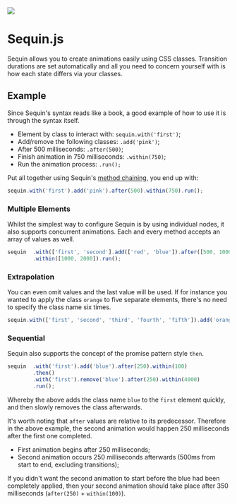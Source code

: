 <img src="https://cdn1.iconfinder.com/data/icons/toys/128/teddy_bear_toy_6.png" />

Sequin.js
=====

Sequin allows you to create animations easily using CSS classes. Transition durations are set automatically and all you need to concern yourself with is how each state differs via your classes.

Example
------

Since Sequin's syntax reads like a book, a good example of how to use it is through the syntax itself.

 * Element by class to interact with: `sequin.with('first')`;
 * Add/remove the following classes: `.add('pink')`;
 * After 500 milliseconds: `.after(500)`;
 * Finish animation in 750 milliseconds: `.within(750)`;
 * Run the animation process: `.run();`

Put all together using Sequin's <a href="http://en.wikipedia.org/wiki/Method_chaining" target="_blank">method chaining</a>, you end up with:

```javascript
sequin.with('first').add('pink').after(500).within(750).run();
```

<h3>Multiple Elements</h3>

Whilst the simplest way to configure Sequin is by using individual nodes, it also supports concurrent animations. Each and every method accepts an array of values as well.

```javascript
sequin  .with(['first', 'second'].add(['red', 'blue']).after([500, 1000])
        .within([1000, 2000]).run();
```

<h3>Extrapolation</h3>

You can even omit values and the last value will be used. If for instance you wanted to apply the class `orange` to five separate elements, there's no need to specify the class name six times.

```javascript
sequin.with(['first', 'second', 'third', 'fourth', 'fifth']).add('orange');
```

<h3>Sequential</h3>

Sequin also supports the concept of the promise pattern style `then`.

```javascript
sequin  .with('first').add('blue').after(250).within(100)
        .then()
        .with('first').remove('blue').after(250).within(4000)
        .run();
```

Whereby the above adds the class name `blue` to the `first` element quickly, and then slowly removes the class afterwards.

It's worth noting that `after` values are relative to its predecessor. Therefore in the above example, the second animation would happen 250 milliseconds after the first one completed.

* First animation begins after 250 milliseconds;
* Second animation occurs 250 milliseconds afterwards (500ms from start to end, excluding transitions);

If you didn't want the second animation to start before the blue had been completely applied, then your second animation should take place after 350 milliseconds (`after(250)` + `within(100)`).